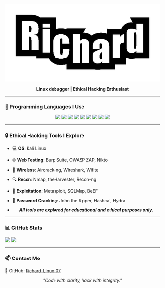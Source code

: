 ![GIF](https://github.com/richard-linux-07/richard-linux-07/blob/main/Name2.gif)
<p align="center">
  <b>Linux debugger | Ethical Hacking Enthusiast</b><br>
 
---

### 🎨 Programming Languages I Use

<p align="center">
  <img src="https://img.shields.io/badge/Python-3776AB?style=for-the-badge&logo=python&logoColor=white" />
  <img src="https://img.shields.io/badge/JavaScript-F7DF1E?style=for-the-badge&logo=javascript&logoColor=black" />
  <img src="https://img.shields.io/badge/HTML5-E34F26?style=for-the-badge&logo=html5&logoColor=white" />
  <img src="https://img.shields.io/badge/CSS3-1572B6?style=for-the-badge&logo=css3&logoColor=white" />
  <img src="https://img.shields.io/badge/C++-00599C?style=for-the-badge&logo=c%2B%2B&logoColor=white" />
  <img src="https://img.shields.io/badge/Node.js-339933?style=for-the-badge&logo=nodedotjs&logoColor=white" />
  <img src="https://img.shields.io/badge/Bash-121011?style=for-the-badge&logo=gnubash&logoColor=white" />
  <img src="https://img.shields.io/badge/Ruby-CC342D?style=for-the-badge&logo=ruby&logoColor=white" />
  <img src="https://img.shields.io/badge/PHP-777BB4?style=for-the-badge&logo=php&logoColor=white" />
</p>


---
### 🔒 Ethical Hacking Tools I Explore

- 💻 **OS**: Kali Linux
- 🌐 **Web Testing**: Burp Suite, OWASP ZAP, Nikto
- 📡 **Wireless**: Aircrack-ng, Wireshark, Wifite
- 🔍 **Recon**: Nmap, theHarvester, Recon-ng
- 🧰 **Exploitation**: Metasploit, SQLMap, BeEF
- 🔐 **Password Cracking**: John the Ripper, Hashcat, Hydra

- <p align="center"><i><b>All tools are explored for educational and ethical purposes only.</b></i></p>

---

### 📊 GitHub Stats

<p align="left">
  <img src="https://github-readme-stats.vercel.app/api?username=richard-linux-07&show_icons=true&theme=radical" width="48%" />
  <img src="https://github-readme-streak-stats.herokuapp.com/?user=richard-linux-07&theme=radical" width="48%" />
</p>

---

### 📫 Contact Me
🐙 GitHub: [Richard-Linux-07](https://github.com/richard-linux-07)
<p align="center"><i>"Code with clarity, hack with integrity."</i></p>
